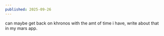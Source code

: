 ```yaml
---
published: 2025-09-26
---
```


can maybe get back on khronos with the amt of time i have, write about that in my mars app.